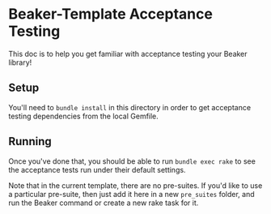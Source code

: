 # Beaker-Template Acceptance Testing

This doc is to help you get familiar with acceptance testing your Beaker library!

## Setup

You'll need to `bundle install` in this directory in order to get acceptance testing dependencies
from the local Gemfile.

## Running

Once you've done that, you should be able to run `bundle exec rake` to see the acceptance tests run under their default settings.

Note that in the current template, there are no pre-suites.  If you'd like to use a particular pre-suite,
then just add it here in a new `pre_suites` folder, and run the Beaker command or create a new rake task for it.
